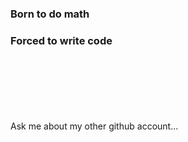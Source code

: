 ### Born to do math
### Forced to write code
<br />
<br />
<br />
<br />
<br />
<br />
Ask me about my other github account...
